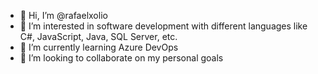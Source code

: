 - 👋 Hi, I’m @rafaelxolio
- 👀 I’m interested in software development with different languages like C#, JavaScript, Java, SQL Server, etc.
- 🌱 I’m currently learning Azure DevOps
- 💞️ I’m looking to collaborate on my personal goals

